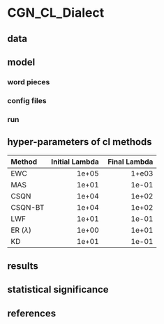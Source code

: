 # CGN_CL_Dialect

## data

## model 

### word pieces
### config files
### run 

## hyper-parameters of cl methods

Method | Initial Lambda | Final Lambda
| :--- | ---: | ---:
EWC | 1e+05 | 1+e03
MAS | 1e+01 | 1e-01
CSQN | 1e+04 | 1e+02
CSQN-BT | 1e+04 | 1e+02
LWF | 1e+01 | 1e-01 
ER ($\lambda$) | 1e+00 | 1e+01
KD | 1e+01 | 1e-01


## results

## statistical significance

## references
